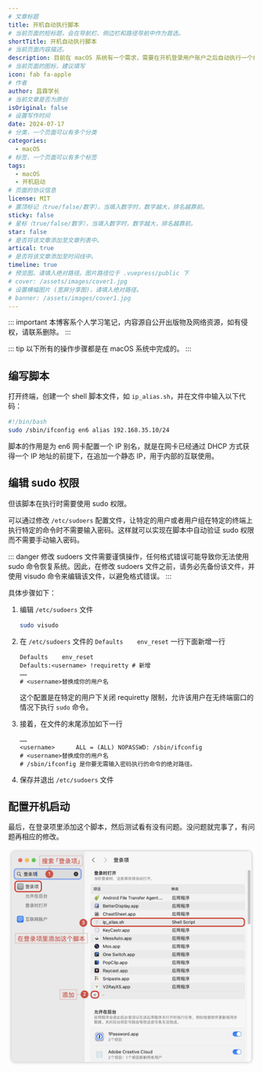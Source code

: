 ```yaml
---
# 文章标题
title: 开机自动执行脚本
# 当前页面的短标题，会在导航栏、侧边栏和路径导航中作为首选。
shortTitle: 开机自动执行脚本
# 当前页面内容描述。
description: 目前在 macOS 系统有一个需求，需要在开机登录用户账户之后自动执行一个命令脚本，通常所执行的脚本有些命令是需要用户权限验证的，需要做到无需用户手动输入密码验证，直接运行，这里以一个给网卡自动配置多IP的脚本为例。
# 当前页面的图标，建议填写
icon: fab fa-apple
# 作者
author: 昌霖学长
# 当前文章是否为原创
isOriginal: false
# 设置写作时间
date: 2024-07-17
# 分类，一个页面可以有多个分类
categories: 
  - macOS
# 标签，一个页面可以有多个标签
tags: 
  - macOS
  - 开机启动
# 页面的协议信息
license: MIT 
# 置顶标记（true/false/数字），当填入数字时，数字越大，排名越靠前。
sticky: false
# 星标（true/false/数字），当填入数字时，数字越大，排名越靠前。
star: false
# 是否将该文章添加至文章列表中。
artical: true
# 是否将该文章添加至时间线中。
timeline: true
# 预览图。请填入绝对路径。图片路径位于 .vuepress/public 下
# cover: /assets/images/cover1.jpg
# 设置横幅图片 (宽屏分享图)，请填入绝对路径。
# banner: /assets/images/cover1.jpg
---
```


::: important
本博客系个人学习笔记，内容源自公开出版物及网络资源，如有侵权，请联系删除。
:::

::: tip
以下所有的操作步骤都是在 macOS 系统中完成的。
:::

## 编写脚本

打开终端，创建一个 shell 脚本文件，如 `ip_alias.sh`，并在文件中输入以下代码：

```zsh
#!/bin/bash
sudo /sbin/ifconfig en6 alias 192.168.35.10/24
```

脚本的作用是为 en6 网卡配置一个 IP 别名，就是在网卡已经通过 DHCP 方式获得一个 IP 地址的前提下，在追加一个静态 IP，用于内部的互联使用。

## 编辑 sudo 权限

但该脚本在执行时需要使用 sudo 权限。

可以通过修改 `/etc/sudoers` 配置文件，让特定的用户或者用户组在特定的终端上执行特定的命令时不需要输入密码。这样就可以实现在脚本中自动验证 sudo 权限而不需要手动输入密码。

::: danger
修改 sudoers 文件需要谨慎操作，任何格式错误可能导致你无法使用 sudo 命令恢复系统。因此，在修改 sudoers 文件之前，请务必先备份该文件，并使用 visudo 命令来编辑该文件，以避免格式错误。
:::

具体步骤如下：

1. 编辑 `/etc/sudoers` 文件

    ```zsh
    sudo visudo
    ```

2. 在 `/etc/sudoers` 文件的 `Defaults    env_reset` 一行下面新增一行

    ```ssh-config title="/etc/sudoers"
    Defaults    env_reset
    Defaults:<username> !requiretty # 新增
    ……
    # <username>替换成你的用户名
    ```

    这个配置是在特定的用户下关闭 requiretty 限制，允许该用户在无终端窗口的情况下执行 `sudo` 命令。

3. 接着，在文件的末尾添加如下一行

    ```ssh-config title="/etc/sudoers"
    ……
    <username>      ALL = (ALL) NOPASSWD: /sbin/ifconfig
    # <username>替换成你的用户名
    # /sbin/ifconfig 是你要无需输入密码执行的命令的绝对路径。
    ```

4. 保存并退出 `/etc/sudoers` 文件

## 配置开机启动

最后，在登录项里添加这个脚本，然后测试看有没有问题。没问题就完事了，有问题再相应的修改。

![将脚本添加到开机启动](/assets/postsimages/2024-07-17-开机自动执行脚本/01-将脚本添加到开机启动.png)
